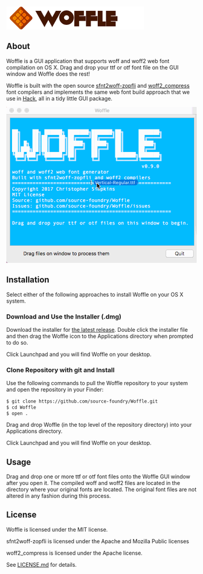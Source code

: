 ![](https://github.com/source-foundry/Woffle/raw/master/img/logo-head-crunch.png)

## About

Woffle is a GUI application that supports woff and woff2 web font compilation on OS X.  Drag and drop your ttf or otf font file on the GUI window and Woffle does the rest!

Woffle is built with the open source [sfnt2woff-zopfli](https://github.com/bramstein/sfnt2woff-zopfli) and [woff2_compress](https://github.com/google/woff2) font compilers and implements the same web font build approach that we use in [Hack](https://github.com/source-foundry/Hack), all in a tidy little GUI package.

![](https://github.com/source-foundry/Woffle/raw/master/img/woffle.gif)

## Installation

Select either of the following approaches to install Woffle on your OS X system.

### Download and Use the Installer (.dmg)

Download the installer for [the latest release](https://github.com/source-foundry/Woffle/releases/latest).  Double click the installer file and then drag the Woffle icon to the Applications directory when prompted to do so.

Click Launchpad and you will find Woffle on your desktop.

### Clone Repository with git and Install

Use the following commands to pull the Woffle repository to your system and open the repository in your Finder:

```
$ git clone https://github.com/source-foundry/Woffle.git
$ cd Woffle
$ open .
```

Drag and drop Woffle (in the top level of the repository directory) into your Applications directory.

Click Launchpad and you will find Woffle on your desktop.

## Usage

Drag and drop one or more ttf or otf font files onto the Woffle GUI window after you open it.  The compiled woff and woff2 files are located in the directory where your original fonts are located.  The original font files are not altered in any fashion during this process.

## License

Woffle is licensed under the MIT license.

sfnt2woff-zopfli is licensed under the Apache and Mozilla Public licenses

woff2_compress is licensed under the Apache license.

See [LICENSE.md](https://github.com/source-foundry/Woffle/blob/master/LICENSE.md) for details.

